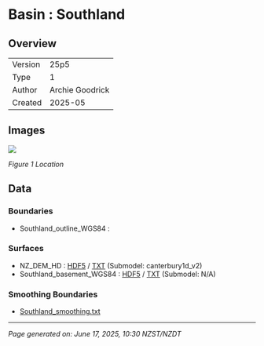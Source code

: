 # Basin : Southland

## Overview
|         |                     |
|---------|---------------------|
| Version | 25p5           |
| Type    | 1        |
| Author  | Archie Goodrick            |
| Created | 2025-05           |


## Images
![](../images/regional/Southland_basin_map.png)

*Figure 1 Location*


## Data
### Boundaries
- Southland_outline_WGS84 : 

### Surfaces
- NZ_DEM_HD : [HDF5](../../velocity_modelling/data/global/surface/NZ_DEM_HD.h5) / [TXT](../../velocity_modelling/data/global/surface/NZ_DEM_HD.in) (Submodel: canterbury1d_v2)
- Southland_basement_WGS84 : [HDF5](../../velocity_modelling/data/regional/Southland/Southland_basement_WGS84.h5) / [TXT](../../velocity_modelling/data/regional/Southland/Southland_basement_WGS84.in) (Submodel: N/A)

### Smoothing Boundaries
- [Southland_smoothing.txt](../../velocity_modelling/data/regional/Southland/Southland_smoothing.txt)

---
*Page generated on: June 17, 2025, 10:30 NZST/NZDT*
